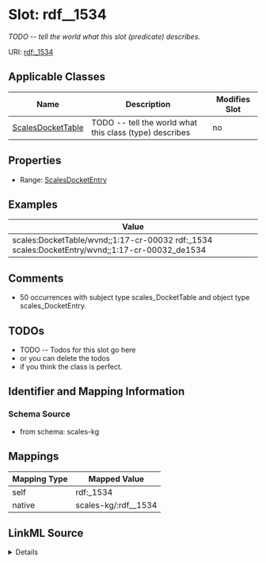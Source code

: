 

# Slot: rdf__1534


_TODO -- tell the world what this slot (predicate) describes._





URI: [rdf:_1534](http://www.w3.org/1999/02/22-rdf-syntax-ns#_1534)



<!-- no inheritance hierarchy -->





## Applicable Classes

| Name | Description | Modifies Slot |
| --- | --- | --- |
| [ScalesDocketTable](../classes/ScalesDocketTable.md) | TODO -- tell the world what this class (type) describes |  no  |







## Properties

* Range: [ScalesDocketEntry](../classes/ScalesDocketEntry.md)






## Examples

| Value |
| --- |
| scales:DocketTable/wvnd;;1:17-cr-00032 rdf:_1534 scales:DocketEntry/wvnd;;1:17-cr-00032_de1534 |

## Comments

* 50 occurrences with subject type scales_DocketTable and object type scales_DocketEntry.

## TODOs

* TODO -- Todos for this slot go here
* or you can delete the todos
* if you think the class is perfect.

## Identifier and Mapping Information







### Schema Source


* from schema: scales-kg




## Mappings

| Mapping Type | Mapped Value |
| ---  | ---  |
| self | rdf:_1534 |
| native | scales-kg/:rdf__1534 |




## LinkML Source

<details>
```yaml
name: rdf__1534
description: TODO -- tell the world what this slot (predicate) describes.
todos:
- TODO -- Todos for this slot go here
- or you can delete the todos
- if you think the class is perfect.
comments:
- 50 occurrences with subject type scales_DocketTable and object type scales_DocketEntry.
examples:
- value: scales:DocketTable/wvnd;;1:17-cr-00032 rdf:_1534 scales:DocketEntry/wvnd;;1:17-cr-00032_de1534
from_schema: scales-kg
rank: 1000
slot_uri: rdf:_1534
alias: rdf__1534
domain_of:
- scales_DocketTable
range: scales_DocketEntry

```
</details>